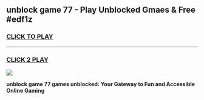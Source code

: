 
## unblock game 77 - Play Unblocked Gmaes & Free #edf1z
<h3>
<a href="https://news.freeplayer.one?title=unblock_game_77&ref=24F">CLICK TO PLAY</a></h3>
<hr>

<h3>
<a href="https://news.freeplayer.one?title=unblock_game_77&ref=24F">CLICK 2 PLAY</a>
  
</h3>

<a href="https://news.freeplayer.one?title=unblock_game_77&ref=24F/"><img src="https://clearcache.store/games.png"></a>


**unblock game 77 games unblocked: Your Gateway to Fun and Accessible Online Gaming**
